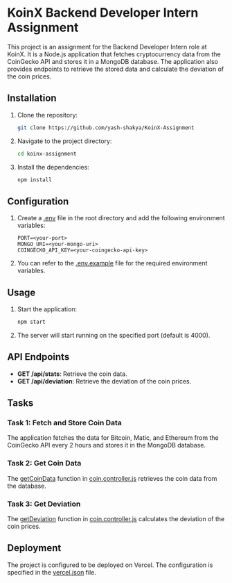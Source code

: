 # KoinX Backend Developer Intern Assignment

This project is an assignment for the Backend Developer Intern role at KoinX. It is a Node.js application that fetches cryptocurrency data from the CoinGecko API and stores it in a MongoDB database. The application also provides endpoints to retrieve the stored data and calculate the deviation of the coin prices.


## Installation

1. Clone the repository:
    ```sh
    git clone https://github.com/yash-shakya/KoinX-Assignment
    ```
2. Navigate to the project directory:
    ```sh
    cd koinx-assignment
    ```
3. Install the dependencies:
    ```sh
    npm install
    ```

## Configuration

1. Create a [.env](http://_vscodecontentref_/11) file in the root directory and add the following environment variables:
    ```env
    PORT=<your-port>
    MONGO_URI=<your-mongo-uri>
    COINGECKO_API_KEY=<your-coingecko-api-key>
    ```

2. You can refer to the [.env.example](http://_vscodecontentref_/12) file for the required environment variables.

## Usage

1. Start the application:
    ```sh
    npm start
    ```

2. The server will start running on the specified port (default is 4000).

## API Endpoints

- **GET /api/stats**: Retrieve the coin data.
- **GET /api/deviation**: Retrieve the deviation of the coin prices.

## Tasks

### Task 1: Fetch and Store Coin Data

The application fetches the data for Bitcoin, Matic, and Ethereum from the CoinGecko API every 2 hours and stores it in the MongoDB database.

### Task 2: Get Coin Data

The [getCoinData](http://_vscodecontentref_/13) function in [coin.controller.js](http://_vscodecontentref_/14) retrieves the coin data from the database.

### Task 3: Get Deviation

The [getDeviation](http://_vscodecontentref_/15) function in [coin.controller.js](http://_vscodecontentref_/16) calculates the deviation of the coin prices.

## Deployment

The project is configured to be deployed on Vercel. The configuration is specified in the [vercel.json](http://_vscodecontentref_/17) file.

